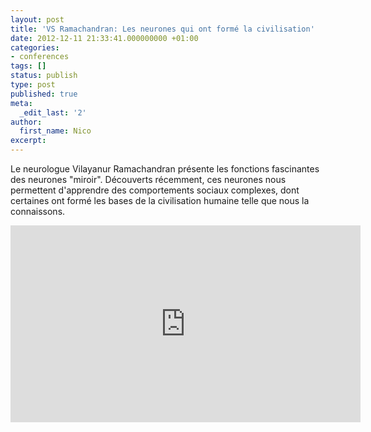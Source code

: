 ```yaml
---
layout: post
title: 'VS Ramachandran: Les neurones qui ont formé la civilisation'
date: 2012-12-11 21:33:41.000000000 +01:00
categories:
- conferences
tags: []
status: publish
type: post
published: true
meta:
  _edit_last: '2'
author:
  first_name: Nico
excerpt:
---
```

<p>Le neurologue Vilayanur Ramachandran présente les fonctions fascinantes des neurones "miroir". Découverts récemment, ces neurones nous permettent d'apprendre des comportements sociaux complexes, dont certaines ont formé les bases de la civilisation humaine telle que nous la connaissons.</p>
<p><iframe src="https://embed.ted.com/talks/lang/fr/vs_ramachandran_the_neurons_that_shaped_civilization.html" frameborder="0" scrolling="no" width="560" height="315"></iframe></p>
